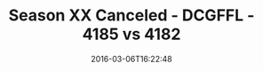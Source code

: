 ---
title: Season XX Canceled - DCGFFL - 4185 vs 4182
teams_score:
- team: 4185
  score: 38
- team: 4182
  score: 39
mvp: Brett Chambers (Teal); OJ (Royal)
game-ball: Greg Kenderdine (Teal); Scott Williams (Royal)
sportsperson: ''
season: 12
week: 1
date: '2016-03-06T16:22:48'
pageid: season-12-week-1-march-6-2016-4185-vs-4182
---